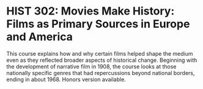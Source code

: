 # HIST 302: Movies Make History: Films as Primary Sources in Europe and America

This course explains how and why certain films helped shape the medium even as they reflected broader aspects of historical change. Beginning with the development of narrative film in 1908, the course looks at those nationally specific genres that had repercussions beyond national borders, ending in about 1968. Honors version available.